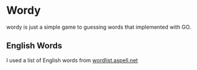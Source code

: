 # Wordy

wordy is just a simple game to guessing words that implemented with GO.

## English Words
I used a list of English words from [wordlist.aspell.net](http://wordlist.aspell.net/)